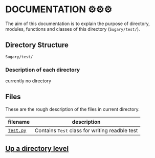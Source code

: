 # DOCUMENTATION ⚙⚙⚙
The aim of this documentation is to explain the purpose of directory, modules, functions and classes of this directory (`Sugary/test/`). 

## Directory Structure

```
Sugary/test/
```

### Description of each directory
currently no directory
 
## Files
These are the rough description of the files in current directory.

| filename | description |
| ----- | ----- |
| [`Test.py`](Test.py.md) | Contains `Test` class for writing readble test |

## [Up a directory level](../../../DOC.md)